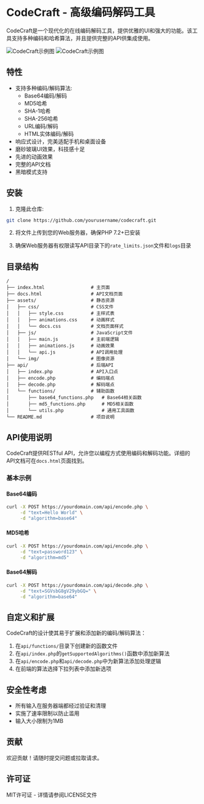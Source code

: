 # CodeCraft - 高级编码解码工具

CodeCraft是一个现代化的在线编码解码工具，提供优雅的UI和强大的功能。该工具支持多种编码和哈希算法，并且提供完整的API供集成使用。

![CodeCraft示例图](https://lzx1.top/res/ghithub-img/CodeCraft/1.png)
![CodeCraft示例图](https://lzx1.top/res/ghithub-img/CodeCraft/2.png)

## 特性

- 支持多种编码/解码算法:
  - Base64编码/解码
  - MD5哈希
  - SHA-1哈希
  - SHA-256哈希
  - URL编码/解码
  - HTML实体编码/解码
- 响应式设计，完美适配手机和桌面设备
- 磨砂玻璃UI效果，科技感十足
- 先进的动画效果
- 完整的API文档
- 黑暗模式支持

## 安装

1. 克隆此仓库:
```bash
git clone https://github.com/yourusername/codecraft.git
```

2. 将文件上传到您的Web服务器，确保PHP 7.2+已安装

3. 确保Web服务器有权限读写API目录下的`rate_limits.json`文件和`logs`目录

## 目录结构

```
/
├── index.html                 # 主页面
├── docs.html                  # API文档页面
├── assets/                    # 静态资源
│   ├── css/                   # CSS文件
│   │   ├── style.css          # 主样式表
│   │   ├── animations.css     # 动画样式
│   │   └── docs.css           # 文档页面样式
│   ├── js/                    # JavaScript文件
│   │   ├── main.js            # 主前端逻辑
│   │   ├── animations.js      # 动画效果
│   │   └── api.js             # API调用处理
│   └── img/                   # 图像资源
├── api/                       # 后端API
│   ├── index.php              # API入口点
│   ├── encode.php             # 编码端点
│   ├── decode.php             # 解码端点
│   └── functions/             # 辅助函数
│       ├── base64_functions.php   # Base64相关函数
│       ├── md5_functions.php      # MD5相关函数
│       └── utils.php              # 通用工具函数
└── README.md                  # 项目说明
```

## API使用说明

CodeCraft提供RESTful API，允许您以编程方式使用编码和解码功能。详细的API文档可在`docs.html`页面找到。

### 基本示例

#### Base64编码
```bash
curl -X POST https://yourdomain.com/api/encode.php \
     -d "text=Hello World" \
     -d "algorithm=base64"
```

#### MD5哈希
```bash
curl -X POST https://yourdomain.com/api/encode.php \
     -d "text=password123" \
     -d "algorithm=md5"
```

#### Base64解码
```bash
curl -X POST https://yourdomain.com/api/decode.php \
     -d "text=SGVsbG8gV29ybGQ=" \
     -d "algorithm=base64"
```

## 自定义和扩展

CodeCraft的设计使其易于扩展和添加新的编码/解码算法：

1. 在`api/functions/`目录下创建新的函数文件
2. 在`api/index.php`的`getSupportedAlgorithms()`函数中添加新算法
3. 在`api/encode.php`和`api/decode.php`中为新算法添加处理逻辑
4. 在前端的算法选择下拉列表中添加新选项

## 安全性考虑

- 所有输入在服务器端都经过验证和清理
- 实施了速率限制以防止滥用
- 输入大小限制为1MB

## 贡献

欢迎贡献！请随时提交问题或拉取请求。

## 许可证

MIT许可证 - 详情请参阅LICENSE文件
